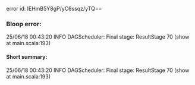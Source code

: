 error id: IEHmB5Y8gP/yC6ssqz/yTQ==
### Bloop error:

25/06/18 00:43:20 INFO DAGScheduler: Final stage: ResultStage 70 (show at main.scala:193)
#### Short summary: 

25/06/18 00:43:20 INFO DAGScheduler: Final stage: ResultStage 70 (show at main.scala:193)